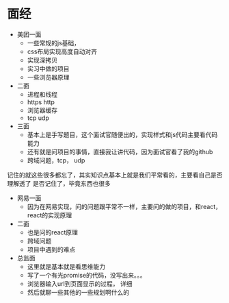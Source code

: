 # 面经

- 美团一面
  - 一些常规的js基础，
  - css布局实现高度自动对齐
  - 实现深拷贝
  - 实习中做的项目
  - 一些浏览器原理
- 二面
  - 进程和线程
  - https http
  - 浏览器缓存
  - tcp udp
- 三面
  - 基本上是手写题目，这个面试官随便出的，实现样式和js代码主要看代码能力
  - 还有就是问项目的事情，直接我让讲代码，因为面试官看了我的github
  - 跨域问题，tcp， udp

记住的就这些很多都忘了，其实知识点基本上就是我们平常看的，主要看自己是否理解透了
是否记住了，毕竟东西也很多

- 网易一面
  - 因为在网易实现，问的问题跟平常不一样，主要问的做的项目，和react，react的实现原理
- 二面
  - 也是问的react原理
  - 跨域问题
  - 项目中遇到的难点
- 总监面
  - 这里就是基本就是看思维能力
  - 写了一个有光promise的代码，没写出来。。。
  - 浏览器输入url到页面显示的过程， 详细
  - 然后就聊一些其他的一些规划啊什么的
